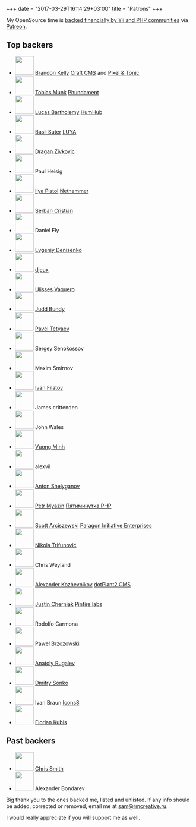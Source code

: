 +++
date = "2017-03-29T16:14:29+03:00"
title = "Patrons"
+++


My OpenSource time is [backed financially by Yii and PHP communities](https://www.patreon.com/samdark) via
[Patreon](https://patreon.com/invite/zxlxwv).

## Top backers


<ul id="patrons">
    <li>
        <img src="/img/patrons/brandon_kelly.jpg" width="50" height="50">
        <a class="name" href="https://github.com/brandonkelly">Brandon Kelly</a>
        <span class="info">
            <a href="https://craftcms.com/">Craft CMS</a> and <a href="http://pixelandtonic.com/">Pixel & Tonic</a>
        </span>
    </li>
    <li>
        <img src="/img/patrons/tobias_munk.jpg" width="50" height="50">
        <a class="name" href="https://github.com/schmunk42">Tobias Munk</a>
        <span class="info">
            <a href="http://phundament.com/">Phundament</a>
        </span>
    </li>
    <li>
        <img src="/img/patrons/no_photo.png" width="50" height="50">
        <a class="name" href="https://github.com/luke-">Lucas Bartholemy</a>
        <span class="info">
            <a href="https://www.humhub.org/en">HumHub</a>
        </span>
    </li>
    <li>
        <img src="/img/patrons/basil_suter.jpg" width="50" height="50">
        <a class="name" href="https://github.com/nadar">Basil Suter</a>
        <span class="info">
            <a href="https://luya.io">LUYA</a>
        </span>        
    </li>
    <li>
        <img src="/img/patrons/dragan_zivkovic.jpg" width="50" height="50">
        <a class="name" href="https://github.com/dzivkovic">Dragan Zivkovic</a>
    </li>
    <li>
        <img src="/img/patrons/no_photo.png" width="50" height="50">
        <span class="name">Paul Heisig</span>
    </li>
    <li>
        <img src="/img/patrons/ilya_pistol.jpg" width="50" height="50">
        <a class="name" href="https://github.com/pistol88">Ilya Pistol</a>
        <span class="info">
            <a href="http://nethammer.ru/">Nethammer</a>
        </span>
    </li>
    <li>
        <img src="/img/patrons/serban_cristian.jpg" width="50" height="50">
        <a class="name" href="https://github.com/twisted1919">Serban Cristian</a>
    </li>
    <li>
        <img src="/img/patrons/daniel_fly.jpg" width="50" height="50">
        <span class="name">Daniel Fly</span>
    </li>
    <li>
        <img src="/img/patrons/no_photo.png" width="50" height="50">
        <a class="name" href="https://github.com/Caravus">Evgeniy Denisenko</a>
    </li>
    <li>
        <img src="/img/patrons/no_photo.png" width="50" height="50">
        <a class="name" href="https://github.com/djeux">djeux</a>
    </li>
    <li>
        <img src="/img/patrons/ulisses_vaquero.jpg" width="50" height="50">
        <a class="name" href="https://github.com/ulissesvaquero">Ulisses Vaquero</a>
    </li>
    <li>
        <img src="/img/patrons/judd_bundy.jpg" width="50" height="50">
        <a class="name" href="https://github.com/dataskills">Judd Bundy</a>
    </li>
    <li>
        <img src="/img/patrons/pavel_tetyaev.jpg" width="50" height="50">
        <a class="name" href="https://github.com/pahanini">Pavel Tetyaev</a>
    </li>
    <li>
        <img src="/img/patrons/sergey_senokossov.jpg" width="50" height="50">
        <span class="name">Sergey Senokossov</span>
    </li>
    <li>
        <img src="/img/patrons/maxim_smirnov.jpg" width="50" height="50">
        <span class="name">Maxim Smirnov</span>
    </li>
    <li>
        <img src="/img/patrons/ivan_filatov.jpg" width="50" height="50">
        <a class="name" href="https://github.com/Offout">Ivan Filatov</a>
    </li>
    <li>
        <img src="/img/patrons/no_photo.png" width="50" height="50">
        <span class="name">James crittenden</span>
    </li>
    <li>
        <img src="/img/patrons/no_photo.png" width="50" height="50">
        <span class="name">John Wales</span>
    </li>
    <li>
        <img src="/img/patrons/vuong_minh.jpg" width="50" height="50">
        <a class="name" href="https://github.com/vuongminh">Vuong Minh</a>
    </li>
    <li>
        <img src="/img/patrons/no_photo.png" width="50" height="50">
        <span class="name">alexvil</span>
    </li>
    <li>
        <img src="/img/patrons/anton_shelyganov.jpg" width="50" height="50">
        <a class="name" href="https://github.com/antonshell">Anton Shelyganov</a>
    </li>
    <li>
        <img src="/img/patrons/petr_myazin.jpg" width="50" height="50">
        <a class="name" href="https://github.com/pqr">Petr Myazin</a>
        <span class="info">
            <a href="https://5minphp.ru/">Пятиминутка PHP</a>
        </span>
    </li>
    <li>
        <img src="/img/patrons/scott_arciszewski.jpg" width="50" height="50">
        <a class="name" href="https://github.com/sarciszewski">Scott Arciszewski</a>
        <span class="info">
            <a href="https://paragonie.com/">Paragon Initiative Enterprises</a>
        </span>
    </li>
    <li>
        <img src="/img/patrons/nikola_trifunovic.jpg" width="50" height="50">
        <a class="name" href="https://github.com/johonunu">Nikola Trifunović</a>
    </li>
    <li>
        <img src="/img/patrons/no_photo.png" width="50" height="50">
        <span class="name">Chris Weyland</span>
    </li>
    <li>
        <img src="/img/patrons/alexander_kozhevnikov.jpg" width="50" height="50">
        <a class="name" href="https://github.com/bethrezen">Alexander Kozhevnikov</a>
        <span class="info">
            <a href="https://dotplant.ru/">dotPlant2 CMS</a>
        </span>
    </li>
    <li>
        <img src="/img/patrons/justin_cherniak.jpg" width="50" height="50">
        <a class="name" href="https://github.com/jcherniak">Justin Cherniak</a>
        <span class="info">
            <a href="https://www.pinfirelabs.com/">Pinfire labs</a>
        </span>
    </li>
    <li>
        <img src="/img/patrons/rodolfo_carmona.jpg" width="50" height="50">
        <span class="name">Rodolfo Carmona</span>
    </li>
    <li>
        <img src="/img/patrons/pawel_brzozowsky.jpg" width="50" height="50">
        <a class="name" href="https://github.com/bizley">Paweł Brzozowski</a>
    </li>    
    <li>
        <img src="/img/patrons/anatoly_rugalev.jpg" width="50" height="50">
        <a class="name" href="https://github.com/AnatolyRugalev">Anatoly Rugalev</a>
    </li>
    <li>
        <img src="/img/patrons/dmitry_sonko.jpg" width="50" height="50">
        <a class="name" href="https://github.com/SonkoDmitry">Dmitry Sonko</a>
    </li>
    <li>
        <img src="/img/patrons/ivan_braun.jpg" width="50" height="50">
        <span class="name" href="">Ivan Braun</span>
        <span class="info">
            <a href="https://icons8.com/">Icons8</a>
        </span>
    </li>
    <li>
        <img src="/img/patrons/florian_kubis.jpg" width="50" height="50">
        <a class="name" href="https://github.com/kubisflo">Florian Kubis</a>
    </li>    
</ul>

## Past backers

<ul id="patrons">
    <li>
        <img src="/img/patrons/chris_smith.jpg" width="50" height="50">
        <a class="name" href="https://github.com/cgsmith">Chris Smith</a>
    </li>
    <li>
        <img src="/img/patrons/alexander_bondarev.jpg" width="50" height="50">
        <span class="name">Alexander Bondarev</span>
    </li>
</ul>

Big thank you to the ones backed me, listed and unlisted.
If any info should be added, corrected or removed, email me at <a href="mailto:sam@rmcreative.ru">sam@rmcreative.ru</a>.

I would really appreciate if you will support me as well.
